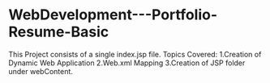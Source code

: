 # WebDevelopment---Portfolio-Resume-Basic

This Project consists of a single index.jsp file. 
Topics Covered:
1.Creation of Dynamic Web Application
2.Web.xml Mapping
3.Creation of JSP folder under webContent.
